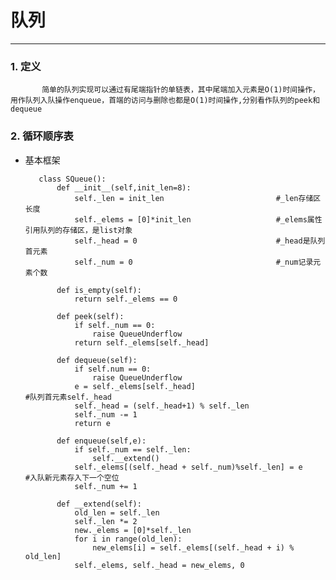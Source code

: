 # 队列
___
### 1. 定义
   
           简单的队列实现可以通过有尾端指针的单链表，其中尾端加入元素是O(1)时间操作，用作队列入队操作enqueue，首端的访问与删除也都是O(1)时间操作,分别看作队列的peek和dequeue
           
### 2. 循环顺序表

  * 基本框架
  
           class SQueue():
               def __init__(self,init_len=8):
                   self._len = init_len                         #_len存储区长度
                   self._elems = [0]*init_len                   #_elems属性引用队列的存储区，是list对象
                   self._head = 0                               #_head是队列首元素
                   self._num = 0                                #_num记录元素个数
                   
               def is_empty(self):
                   return self._elems == 0
               
               def peek(self):
                   if self._num == 0:
                       raise QueueUnderflow
                   return self._elems[self._head]
                   
               def dequeue(self):
                   if self.num == 0:
                       raise QueueUnderflow 
                   e = self._elems[self._head]                                   #队列首元素self._head
                   self._head = (self._head+1) % self._len         
                   self._num -= 1
                   return e
                   
               def enqueue(self,e):
                   if self._num == self._len:
                       self.__extend()
                   self._elems[(self._head + self._num)%self._len] = e           #入队新元素存入下一个空位
                   self._num += 1
                   
               def __extend(self):
                   old_len = self._len
                   self._len *= 2
                   new._elems = [0]*self._len
                   for i in range(old_len):
                       new_elems[i] = self._elems[(self._head + i) % old_len]
                   self._elems, self._head = new_elems, 0
                   
               
